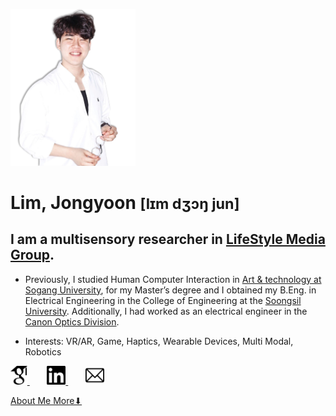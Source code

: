<!-- markdownlint-disable first-line-h1 -->

<img src="images/me2.png" width="200px" alt="LJY"></img><br/>

# Lim, Jongyoon <small>[lɪm dʒɔŋ jun]</small>

## I am a multisensory researcher in <a href=http://lifestylemedia.org> LifeStyle Media Group</a>.

- Previously, I studied Human Computer Interaction in <a href=http://creative.sogang.ac.kr>Art & technology at Sogang University</a>, for my Master’s degree and I obtained my B.Eng. in Electrical Engineering in the College of Engineering at the <a href=https://eng.ssu.ac.kr>Soongsil University</a>. Additionally, I had worked as an electrical engineer in the <a href=https://global.canon/en/product/indtech/semicon/>Canon Optics Division</a>.

- Interests: VR/AR, Game, Haptics, Wearable Devices, Multi Modal, Robotics

<a href="https://scholar.google.co.kr/citations?user=5JElU_AAAAAJ&hl=en&oi=sra">
    <img src="icons/GS2.png" alt="GoogleScholar" height="30">
</a>
&nbsp;&nbsp;&nbsp;&nbsp;&nbsp;&nbsp;
<a href="https://www.linkedin.com/in/jongyoon-lim-b28421210/">
    <img src="icons/linkedin2.png" alt="linkedin" height="30">
</a>
&nbsp;&nbsp;&nbsp;&nbsp;&nbsp;&nbsp;
<a href="mailto:limjy.kor@gmail.com">
    <img src="icons/mailpng.png" alt="mail" height="30">
</a>

[About Me More⬇](#Paper)

<!-- ![color](#f0f0f0) -->

<!-- ![](/_media/icon.svg) -->
